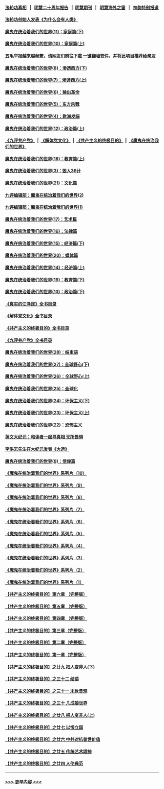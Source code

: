 #### [法轮功真相](https://github.com/gfw-breaker/truth/blob/master/README.md?t=0) &nbsp;&nbsp;|&nbsp;&nbsp; [明慧二十周年报告](https://github.com/gfw-breaker/mh-reports/blob/master/README.md?t=0) &nbsp;&nbsp;|&nbsp;&nbsp;[明慧期刊](https://github.com/gfw-breaker/mh-qikan) &nbsp;&nbsp;|&nbsp;&nbsp; [明慧海外之窗](https://github.com/gfw-breaker/mh-news/blob/master/README.md?t=0) &nbsp;&nbsp;|&nbsp;&nbsp; [神韵特别报道](https://github.com/gfw-breaker/mh-news/blob/master/shenyun.md?t=0)
#### [法轮功创始人发表《为什么会有人类》](../pages/nsc422/n13912117.md?t=04062143) 
#### [魔鬼在统治着我们的世界(11)：家庭篇(下)](../pages/nsc422/n10440961.md?t=04062143) 
#### [魔鬼在统治着我们的世界(10)：家庭篇(上)](../pages/nsc422/n10435448.md?t=04062143) 
#### 五毛举报越来越频繁，请网友们前往下载 [一键翻墙软件](https://github.com/gfw-breaker/ssr-accounts)，并将此项目推荐给亲友
#### [魔鬼在统治着我们的世界(8)：渗透西方(下)](../pages/nsc422/n10429603.md?t=04062143) 
#### [魔鬼在统治着我们的世界(7)：渗透西方(上)](../pages/nsc422/n10426013.md?t=04062143) 
#### [魔鬼在统治着我们的世界(6)：输出革命](../pages/nsc422/n10421536.md?t=04062143) 
#### [魔鬼在统治着我们的世界(5)：东方杀戮](../pages/nsc422/n10417707.md?t=04062143) 
#### [魔鬼在统治着我们的世界(4)：欧洲发端](../pages/nsc422/n10414890.md?t=04062143) 
#### [魔鬼在统治着我们的世界(12)：政治篇(上)](../pages/nsc422/n10444576.md?t=04062143) 
#### [《九评共产党》](https://github.com/begood0513/9ping.md/blob/master/README.md) &nbsp;|&nbsp; [《解体党文化》](../../../../jtdwh.md/blob/master/README.md)  &nbsp;|&nbsp; [《共产主义的终极目的》](../../../../gczydzjmd.md/blob/master/README.md) &nbsp;|&nbsp; [《魔鬼在统治我们的世界》](../../../../mgztzwmdsj.md/blob/master/README.md) 
#### [魔鬼在统治着我们的世界(18)：教育篇(上)](../pages/nsc422/n10526970.md?t=04062143) 
#### [魔鬼在统治着我们的世界(3)：毁人36计](../pages/nsc422/n10411583.md?t=04062143) 
#### [魔鬼在统治着我们的世界(21)：文化篇](../pages/nsc422/n10597706.md?t=04062143) 
#### [九评编辑部：魔鬼在统治着我们的世界(2)](../pages/nsc422/n10410036.md?t=04062143) 
#### [九评编辑部：魔鬼在统治着我们的世界(1)](../pages/nsc422/n10406825.md?t=04062143) 
#### [魔鬼在统治着我们的世界(17)：艺术篇](../pages/nsc422/n10499093.md?t=04062143) 
#### [魔鬼在统治着我们的世界(16)：法律篇](../pages/nsc422/n10485969.md?t=04062143) 
#### [魔鬼在统治着我们的世界(15)：经济篇(下)](../pages/nsc422/n10469975.md?t=04062143) 
#### [魔鬼在统治着我们的世界(20)：媒体篇](../pages/nsc422/n10586579.md?t=04062143) 
#### [魔鬼在统治着我们的世界(14)：经济篇(上)](../pages/nsc422/n10457370.md?t=04062143) 
#### [魔鬼在统治着我们的世界(19)：教育篇(下)](../pages/nsc422/n10564808.md?t=04062143) 
#### [魔鬼在统治着我们的世界(13)：政治篇(下)](../pages/nsc422/n10448270.md?t=04062143) 
#### [《真实的江泽民》全书目录](../pages/nsc422/n13721399.md?t=04062143) 
#### [《解体党文化》全书目录](../pages/nsc422/n13721157.md?t=04062143) 
#### [《共产主义的终极目的》全书目录](../pages/nsc422/n13721048.md?t=04062143) 
#### [《九评共产党》全书目录](../pages/nsc422/n13708085.md?t=04062143) 
#### [魔鬼在统治着我们的世界(28)：结束语](../pages/nsc422/n10936246.md?t=04062143) 
#### [魔鬼在统治着我们的世界(27)：全球野心(下)](../pages/nsc422/n10928319.md?t=04062143) 
#### [魔鬼在统治着我们的世界(26)：全球野心(上)](../pages/nsc422/n10900318.md?t=04062143) 
#### [魔鬼在统治着我们的世界(25)：全球化](../pages/nsc422/n10788205.md?t=04062143) 
#### [魔鬼在统治着我们的世界(24)：环保主义(下)](../pages/nsc422/n10695307.md?t=04062143) 
#### [魔鬼在统治着我们的世界(23)：环保主义(上)](../pages/nsc422/n10688613.md?t=04062143) 
#### [魔鬼在统治着我们的世界(22)：恐怖主义](../pages/nsc422/n10614727.md?t=04062143) 
#### [英文大纪元：和读者一起寻真相 无所畏惧](../pages/nsc422/n12542027.md?t=04062143) 
#### [李洪志先生在大纪元发表《大选》](../pages/nsc422/n12534746.md?t=04062143) 
#### [魔鬼在统治着我们的世界(9)：信仰篇](../pages/nsc422/n10432159.md?t=04062143) 
#### [《魔鬼在统治着我们的世界》系列片（10）](../pages/nsc422/n12292670.md?t=04062143) 
#### [《魔鬼在统治着我们的世界》系列片（9）](../pages/nsc422/n12290859.md?t=04062143) 
#### [《魔鬼在统治着我们的世界》系列片（8）](../pages/nsc422/n12287445.md?t=04062143) 
#### [《魔鬼在统治着我们的世界》系列片（7）](../pages/nsc422/n12283425.md?t=04062143) 
#### [《魔鬼在统治着我们的世界》系列片（6）](../pages/nsc422/n12282314.md?t=04062143) 
#### [《魔鬼在统治着我们的世界》系列片（5）](../pages/nsc422/n12281419.md?t=04062143) 
#### [《魔鬼在统治着我们的世界》系列片（4）](../pages/nsc422/n12274024.md?t=04062143) 
#### [《魔鬼在统治着我们的世界》系列片（3）](../pages/nsc422/n12271322.md?t=04062143) 
#### [《魔鬼在统治着我们的世界》系列片（2）](../pages/nsc422/n12269049.md?t=04062143) 
#### [《魔鬼在统治着我们的世界》系列片（1）](../pages/nsc422/n12267575.md?t=04062143) 
#### [【共产主义的终极目的】第六章 （完整版）](../pages/nsc422/n11428913.md?t=04062143) 
#### [【共产主义的终极目的】第五章 （完整版）](../pages/nsc422/n11428912.md?t=04062143) 
#### [【共产主义的终极目的】第四章 （完整版）](../pages/nsc422/n11428907.md?t=04062143) 
#### [【共产主义的终极目的】第三章（完整版）](../pages/nsc422/n11428848.md?t=04062143) 
#### [【共产主义的终极目的】第二章（完整版）](../pages/nsc422/n11428831.md?t=04062143) 
#### [【共产主义的终极目的】第一章（完整版）](../pages/nsc422/n11417651.md?t=04062143) 
#### [【共产主义的终极目的】之廿九 把人变非人(下)](../pages/nsc422/n11344140.md?t=04062143) 
#### [【共产主义的终极目的】之三十二 结语](../pages/nsc422/n11360535.md?t=04062143) 
#### [【共产主义的终极目的】之三十一 末世景观](../pages/nsc422/n11351129.md?t=04062143) 
#### [【共产主义的终极目的】之三十 几成狼世界](../pages/nsc422/n11348280.md?t=04062143) 
#### [【共产主义的终极目的】之廿八 把人变非人(上)](../pages/nsc422/n11340492.md?t=04062143) 
#### [【共产主义的终极目的】之廿七 以恨立国](../pages/nsc422/n11336944.md?t=04062143) 
#### [【共产主义的终极目的】之廿六 中共对抗普世价值](../pages/nsc422/n11324785.md?t=04062143) 
#### [【共产主义的终极目的】之廿五 传统艺术颂神](../pages/nsc422/n11296396.md?t=04062143) 
#### [【共产主义的终极目的】之廿四 人伦典范](../pages/nsc422/n11296397.md?t=04062143) 

----
#### [ >>> 更早内容 <<< ](../indexes/nsc422-earlier.md)
